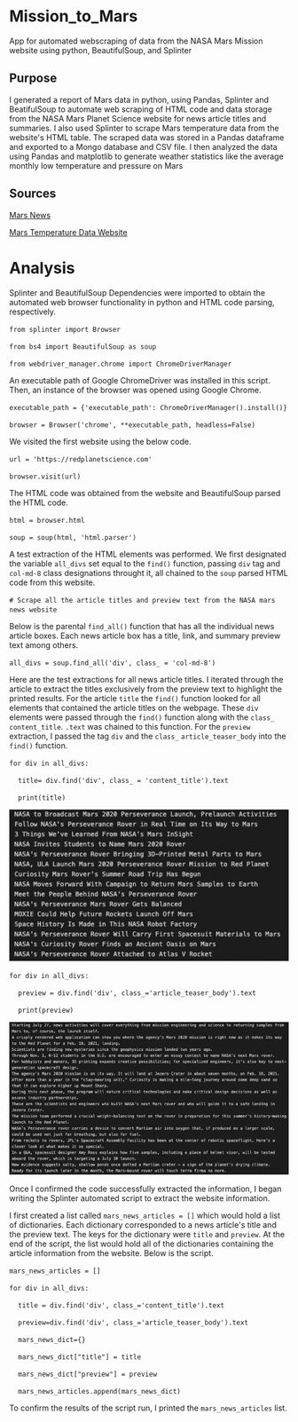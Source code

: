 # Mission_to_Mars
App for automated webscraping of data from the NASA Mars Mission website using python, BeautifulSoup, and Splinter

## Purpose

I generated a report of Mars data in python, using Pandas, Splinter and BeatifulSoup to automate web scraping of HTML code and data storage from the NASA Mars Planet Science website for news article titles and summaries. I also used Splinter to scrape Mars temperature data from the website's HTML table. The scraped data was stored in a Pandas dataframe and exported to a Mongo database and CSV file. I then analyzed the data using Pandas and matplotlib to generate weather statistics like the average monthly low temperature and pressure on Mars

## Sources

[Mars News](https://redplanetscience.com)

[Mars Temperature Data Website](https://data-class-mars-challenge.s3.amazonaws.com/Mars/index.html)

# Analysis


Splinter and BeautifulSoup Dependencies were imported to obtain the automated web browser functionality in python and HTML code parsing, respectively.

`from splinter import Browser`

`from bs4 import BeautifulSoup as soup`

`from webdriver_manager.chrome import ChromeDriverManager`

An executable path of Google ChromeDriver was installed in this script. Then, an instance of the browser was opened using Google Chrome.

`executable_path = {'executable_path': ChromeDriverManager().install()}`

`browser = Browser('chrome', **executable_path, headless=False)`

We visited the first website using the below code.

`url = 'https://redplanetscience.com'`

`browser.visit(url)`

The HTML code was obtained from the website and BeautifulSoup parsed the HTML code.

`html = browser.html`

`soup = soup(html, 'html.parser')`

A test extraction of the HTML elements was performed. We first designated the variable `all_divs` set equal to the `find()` function, passing `div` tag and `col-md-8` class designations throught it, all chained to the `soup` parsed HTML code from this website.


`# Scrape all the article titles and preview text from the NASA mars news website`

Below is the parental `find_all()` function that has all the individual news article boxes. Each news article box has a title, link, and summary preview text among others.

`all_divs = soup.find_all('div', class_ = 'col-md-8')`

Here are the test extractions for all news article titles. I iterated through the article to extract the titles exclusively from the preview text to highlight the printed results. For the article `title` the `find()` function looked for all elements that contained the article titles on the webpage. These `div` elements were passed through the `find()` function along with the `class_` `content_title`. `.text` was chained to this function.
For the `preview` extraction, I passed the tag `div` and the `class_` `article_teaser_body` into the `find()` function.

`for div in all_divs:`

&nbsp;&nbsp;&nbsp;&nbsp;`title= div.find('div', class_ = 'content_title').text`

&nbsp;&nbsp;&nbsp;&nbsp;`print(title)`

![Article_titles](https://github.com/willmino/Mission_to_Mars/blob/main/images/article_titles.png)



`for div in all_divs:`

&nbsp;&nbsp;&nbsp;&nbsp;`preview = div.find('div', class_='article_teaser_body').text`

&nbsp;&nbsp;&nbsp;&nbsp;`print(preview)`

![Article_preview_text](https://github.com/willmino/Mission_to_Mars/blob/main/images/article_previews.png)

Once I confirmed the code successfully extracted the information, I began writing the Splinter automated script to extract the website information.

I first created a list called `mars_news_articles = []` which would hold a list of dictionaries. Each dictionary corresponded to a news article's title and the preview text. The keys for the dictionary were `title` and `preview`. At the end of the script, the list would hold all of the dictionaries containing the article information from the website. Below is the script.

`mars_news_articles = []` 

`for div in all_divs:`

&nbsp;&nbsp;&nbsp;&nbsp;`title = div.find('div', class_='content_title').text`

&nbsp;&nbsp;&nbsp;&nbsp;`preview=div.find('div', class_='article_teaser_body').text`

&nbsp;&nbsp;&nbsp;&nbsp;`mars_news_dict={}`

&nbsp;&nbsp;&nbsp;&nbsp;`mars_news_dict["title"] = title`

&nbsp;&nbsp;&nbsp;&nbsp;`mars_news_dict["preview"] = preview`

&nbsp;&nbsp;&nbsp;&nbsp;`mars_news_articles.append(mars_news_dict)`

To confirm the results of the script run, I printed the `mars_news_articles` list.




